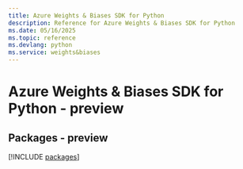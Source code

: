 ```yaml
---
title: Azure Weights & Biases SDK for Python
description: Reference for Azure Weights & Biases SDK for Python
ms.date: 05/16/2025
ms.topic: reference
ms.devlang: python
ms.service: weights&biases
---
```

# Azure Weights & Biases SDK for Python - preview
## Packages - preview
[!INCLUDE [packages](weights-&-biases-index.md)]